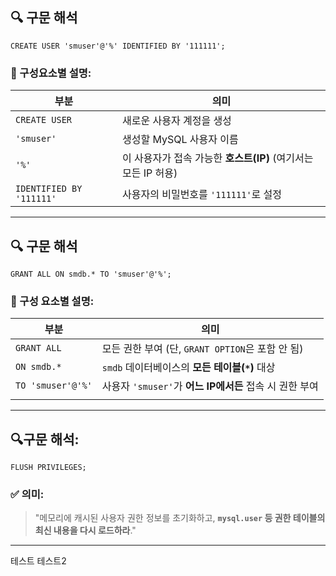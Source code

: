 
## 🔍 구문 해석

`CREATE USER 'smuser'@'%' IDENTIFIED BY '111111';`
### 📌 구성요소별 설명:

| 부분                       | 의미                                        |
| ------------------------ | ----------------------------------------- |
| `CREATE USER`            | 새로운 사용자 계정을 생성                            |
| `'smuser'`               | 생성할 MySQL 사용자 이름                          |
| `'%'`                    | 이 사용자가 접속 가능한 **호스트(IP)** (여기서는 모든 IP 허용) |
| `IDENTIFIED BY '111111'` | 사용자의 비밀번호를 `'111111'`로 설정                 |

-----------------------------------------------------------------------   
## 🔍 구문 해석 

`GRANT ALL ON smdb.* TO 'smuser'@'%';`
### 📌 구성 요소별 설명:

| 부분                | 의미                                      |
| ----------------- | --------------------------------------- |
| `GRANT ALL`       | 모든 권한 부여 (단, `GRANT OPTION`은 포함 안 됨)    |
| `ON smdb.*`       | `smdb` 데이터베이스의 **모든 테이블(`*`)** 대상       |
| `TO 'smuser'@'%'` | 사용자 `'smuser'`가 **어느 IP에서든** 접속 시 권한 부여 |
|                   |                                         |

---

## 🔍구문 해석:

`FLUSH PRIVILEGES;`
### ✅ 의미:

> "메모리에 캐시된 사용자 권한 정보를 초기화하고, **`mysql.user` 등 권한 테이블의 최신 내용을 다시 로드하라**."

---
테스트
테스트2

